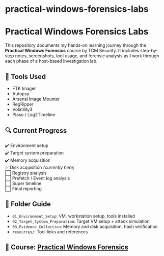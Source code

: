 # practical-windows-forensics-labs

# Practical Windows Forensics Labs

This repository documents my hands-on learning journey through the **Practical Windows Forensics** course by TCM Security. It includes step-by-step notes, screenshots, tool usage, and forensic analysis as I work through each phase of a host-based investigation lab.

## 🧰 Tools Used

- FTK Imager
- Autopsy
- Arsenal Image Mounter
- RegRipper
- Volatility3
- Plaso / Log2Timeline

## 🔍 Current Progress
✔️ Environment setup  
✔️ Target system preparation  
✔️ Memory acquisition  
✅ Disk acquisition *(currently here)*  
⬜ Registry analysis  
⬜ Prefetch / Event log analysis  
⬜ Super timeline  
⬜ Final reporting  

## 📁 Folder Guide
- `01_Environment_Setup`: VM, workstation setup, tools installed
- `02_Target_System_Preparation`: Target VM setup + attack simulation
- `03_Evidence_Collection`: Memory and disk acquisition, hash verification
- `resources/`: Tool links and references

## 📌 Course: [Practical Windows Forensics](https://academy.tcm-sec.com/p/practical-windows-forensics)
